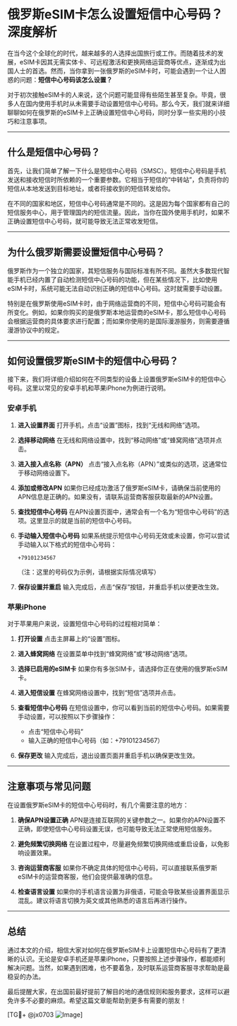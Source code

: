 # 俄罗斯eSIM卡怎么设置短信中心号码？深度解析

在当今这个全球化的时代，越来越多的人选择出国旅行或工作。而随着技术的发展，eSIM卡因其无需实体卡、可远程激活和更换网络运营商等优点，逐渐成为出国人士的首选。然而，当你拿到一张俄罗斯的eSIM卡时，可能会遇到一个让人困惑的问题：**短信中心号码该怎么设置？**

对于初次接触eSIM卡的人来说，这个问题可能显得有些陌生甚至复杂。毕竟，很多人在国内使用手机时从未需要手动设置短信中心号码。那么今天，我们就来详细聊聊如何在俄罗斯的eSIM卡上正确设置短信中心号码，同时分享一些实用的小技巧和注意事项。

---

## 什么是短信中心号码？

首先，让我们简单了解一下什么是短信中心号码（SMSC）。短信中心号码是手机发送和接收短信时所依赖的一个重要参数。它相当于短信的“中转站”，负责将你的短信从本地发送到目标地址，或者将接收到的短信转发给你。

在不同的国家和地区，短信中心号码通常是不同的。这是因为每个国家都有自己的短信服务中心，用于管理国内的短信流量。因此，当你在国外使用手机时，如果不正确设置短信中心号码，就可能导致无法正常收发短信。

---

## 为什么俄罗斯需要设置短信中心号码？

俄罗斯作为一个独立的国家，其短信服务与国际标准有所不同。虽然大多数现代智能手机已经内置了自动检测短信中心号码的功能，但在某些情况下，比如使用eSIM卡时，系统可能无法自动识别正确的短信中心号码。这时就需要手动设置。

特别是在俄罗斯使用eSIM卡时，由于网络运营商的不同，短信中心号码可能会有所变化。例如，如果你购买的是俄罗斯本地运营商的eSIM卡，那么短信中心号码会根据运营商的具体要求进行配置；而如果你使用的是国际漫游服务，则需要遵循漫游协议中的规定。

---

## 如何设置俄罗斯eSIM卡的短信中心号码？

接下来，我们将详细介绍如何在不同类型的设备上设置俄罗斯eSIM卡的短信中心号码。这里以常见的安卓手机和苹果iPhone为例进行说明。

### 安卓手机

1. **进入设置界面**
   打开手机，点击“设置”图标，找到“无线和网络”选项。
   
2. **选择移动网络**
   在无线和网络设置中，找到“移动网络”或“蜂窝网络”选项并点击。

3. **进入接入点名称（APN）**
   点击“接入点名称（APN）”或类似的选项，这通常位于移动网络设置下。

4. **添加或修改APN**
   如果你已经成功激活了俄罗斯eSIM卡，请确保当前使用的APN信息是正确的。如果没有，请联系运营商客服获取最新的APN设置。

5. **查找短信中心号码**
   在APN设置页面中，通常会有一个名为“短信中心号码”的选项。这里显示的就是当前的短信中心号码。

6. **手动输入短信中心号码**
   如果系统提示短信中心号码无效或未设置，你可以尝试手动输入以下格式的短信中心号码：
   ```
   +79101234567
   ```
   （注：这里的号码仅为示例，请根据实际情况填写）

7. **保存设置并重启**
   输入完成后，点击“保存”按钮，并重启手机以使更改生效。

### 苹果iPhone

对于苹果用户来说，设置短信中心号码的过程相对简单：

1. **打开设置**
   点击主屏幕上的“设置”图标。

2. **进入蜂窝网络**
   在设置菜单中找到“蜂窝网络”或“移动网络”选项。

3. **选择已启用的eSIM卡**
   如果你有多张SIM卡，请选择你正在使用的俄罗斯eSIM卡。

4. **进入短信设置**
   在蜂窝网络设置中，找到“短信”选项并点击。

5. **查看短信中心号码**
   在短信设置中，你可以看到当前的短信中心号码。如果需要手动设置，可以按照以下步骤操作：
   - 点击“短信中心号码”
   - 输入正确的短信中心号码（如：+79101234567）

6. **保存更改**
   输入完成后，退出设置页面并重启手机以确保更改生效。

---

## 注意事项与常见问题

在设置俄罗斯eSIM卡的短信中心号码时，有几个需要注意的地方：

1. **确保APN设置正确**
   APN是连接互联网的关键参数之一。如果你的APN设置不正确，即使短信中心号码设置无误，也可能导致无法正常使用短信服务。

2. **避免频繁切换网络**
   在设置过程中，尽量避免频繁切换网络或重启设备，以免影响设置效果。

3. **咨询运营商客服**
   如果你不确定具体的短信中心号码，可以直接联系俄罗斯eSIM卡的运营商客服，他们会提供最准确的信息。

4. **检查语言设置**
   如果你的手机语言设置为非俄语，可能会导致某些设置界面显示混乱。建议将语言切换为英文或其他熟悉的语言后再进行操作。

---

## 总结

通过本文的介绍，相信大家对如何在俄罗斯eSIM卡上设置短信中心号码有了更清晰的认识。无论是安卓手机还是苹果iPhone，只要按照上述步骤操作，都能顺利解决问题。当然，如果遇到困难，也不要着急，及时联系运营商客服寻求帮助是最稳妥的办法。

最后提醒大家，在出国前最好提前了解目的地的通信规则和服务要求，这样可以避免许多不必要的麻烦。希望这篇文章能帮助到更多有需要的朋友！

[TG💪+ @jx0703 ![Image](https://github.com/user-attachments/assets/dbca1d08-cadb-493c-b0ec-ad6f7a83f270)]